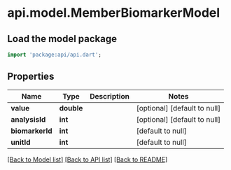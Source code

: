 # api.model.MemberBiomarkerModel

## Load the model package
```dart
import 'package:api/api.dart';
```

## Properties
Name | Type | Description | Notes
------------ | ------------- | ------------- | -------------
**value** | **double** |  | [optional] [default to null]
**analysisId** | **int** |  | [optional] [default to null]
**biomarkerId** | **int** |  | [default to null]
**unitId** | **int** |  | [default to null]

[[Back to Model list]](../README.md#documentation-for-models) [[Back to API list]](../README.md#documentation-for-api-endpoints) [[Back to README]](../README.md)


